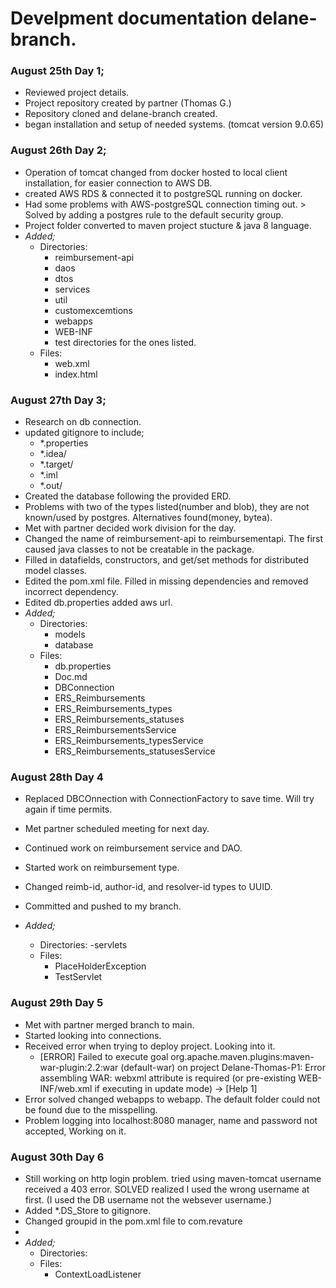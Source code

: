 # Develpment documentation delane-branch.

### August 25th Day 1;
- Reviewed project details.
- Project repository created by partner (Thomas G.)
- Repository cloned and delane-branch created. 
- began installation and setup of needed systems. (tomcat version 9.0.65) 

### August 26th Day 2;
- Operation of tomcat changed from docker hosted to local client installation, for easier connection to AWS DB.
- created AWS RDS & connected it to postgreSQL running on docker.
- Had some problems with AWS-postgreSQL connection timing out. > Solved by adding a postgres rule to the default security group. 
- Project folder converted to maven project stucture & java 8 language.
- *Added;*
  - Directories: 
    - reimbursement-api
    - daos
    - dtos
    - services
    - util
    - customexcemtions
    - webapps
    - WEB-INF
    - test directories for the ones listed.
  - Files:
    - web.xml
    - index.html 

### August 27th Day 3;
- Research on db connection.
- updated gitignore to include;
  - *.properties
  - *.idea/
  - *.target/
  - *.iml
  - *.out/
- Created the database following the provided ERD.
- Problems with two of the types listed(number and blob), they are not known/used by postgres. Alternatives found(money, bytea).
- Met with partner decided work division for the day.
- Changed the name of reimbursement-api to reimbursementapi. The first caused java classes to not be creatable in the package. 
- Filled in datafields, constructors, and get/set methods for distributed model classes. 
- Edited the pom.xml file. Filled in missing dependencies and removed incorrect dependency.
- Edited db.properties added aws url. 
- *Added;*
  - Directories:
    - models 
    - database 
  - Files:
    - db.properties
    - Doc.md
    - DBConnection
    - ERS_Reimbursements
    - ERS_Reimbursements_types
    - ERS_Reimbursements_statuses
    - ERS_ReimbursementsService
    - ERS_Reimbursements_typesService
    - ERS_Reimbursements_statusesService 

### August 28th Day 4
- Replaced DBCOnnection with ConnectionFactory to save time. Will try again if time permits.
- Met partner scheduled meeting for next day.
- Continued work on reimbursement service and DAO.
- Started work on reimbursement type. 
- Changed reimb-id, author-id, and resolver-id types to UUID. 
- Committed and pushed to my branch. 

- *Added;*
  - Directories:
    -servlets 
  - Files:
    - PlaceHolderException
    - TestServlet 

### August 29th Day 5
- Met with partner merged branch to main.
- Started looking into connections.
- Received error when trying to deploy project.  Looking into it.
  - [ERROR] Failed to execute goal org.apache.maven.plugins:maven-war-plugin:2.2:war (default-war) on project Delane-Thomas-P1: Error assembling WAR: webxml attribute is required (or pre-existing WEB-INF/web.xml if executing in update mode) -> [Help 1]
- Error solved changed webapps to webapp. The default folder could not be found due to the misspelling.
- Problem logging into localhost:8080 manager, name and password not accepted, Working on it.

### August 30th Day 6 
- Still working on http login problem. tried using maven-tomcat username received a 403 error. SOLVED realized I used the wrong username at first. (I used the DB username not the websever username.)
- Added *.DS_Store to gitignore.
- Changed groupid in the pom.xml file to com.revature
-
- *Added;*
  - Directories:
  - Files:
    - ContextLoadListener
 